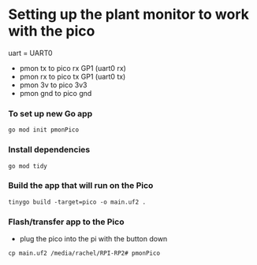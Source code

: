 # Setting up the plant monitor to work with the pico

uart = UART0

- pmon tx to pico rx GP1 (uart0 rx)
- pmon rx to pico tx GP1 (uart0 tx)
- pmon 3v to pico 3v3
- pmon gnd to pico gnd

### To set up new Go app
`go mod init pmonPico`

### Install dependencies
`go mod tidy`

### Build the app that will run on the Pico
`tinygo build -target=pico -o main.uf2 .`

### Flash/transfer app to the Pico
- plug the pico into the pi with the button down

`cp main.uf2 /media/rachel/RPI-RP2# pmonPico`
